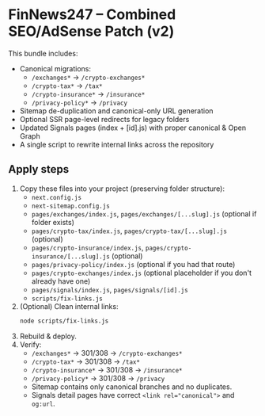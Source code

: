 # FinNews247 – Combined SEO/AdSense Patch (v2)
This bundle includes:
- Canonical migrations:
  - `/exchanges*` -> `/crypto-exchanges*`
  - `/crypto-tax*` -> `/tax*`
  - `/crypto-insurance*` -> `/insurance*`
  - `/privacy-policy*` -> `/privacy`
- Sitemap de-duplication and canonical-only URL generation
- Optional SSR page-level redirects for legacy folders
- Updated Signals pages (index + [id].js) with proper canonical & Open Graph
- A single script to rewrite internal links across the repository

## Apply steps
1. Copy these files into your project (preserving folder structure):
   - `next.config.js`
   - `next-sitemap.config.js`
   - `pages/exchanges/index.js`, `pages/exchanges/[...slug].js` (optional if folder exists)
   - `pages/crypto-tax/index.js`, `pages/crypto-tax/[...slug].js` (optional)
   - `pages/crypto-insurance/index.js`, `pages/crypto-insurance/[...slug].js` (optional)
   - `pages/privacy-policy/index.js` (optional if you had that route)
   - `pages/crypto-exchanges/index.js` (optional placeholder if you don't already have one)
   - `pages/signals/index.js`, `pages/signals/[id].js`
   - `scripts/fix-links.js`
2. (Optional) Clean internal links:
   ```bash
   node scripts/fix-links.js
   ```
3. Rebuild & deploy.
4. Verify:
   - `/exchanges*`  -> 301/308 -> `/crypto-exchanges*`
   - `/crypto-tax*` -> 301/308 -> `/tax*`
   - `/crypto-insurance*` -> 301/308 -> `/insurance*`
   - `/privacy-policy*` -> 301/308 -> `/privacy`
   - Sitemap contains only canonical branches and no duplicates.
   - Signals detail pages have correct `<link rel="canonical">` and `og:url`.
